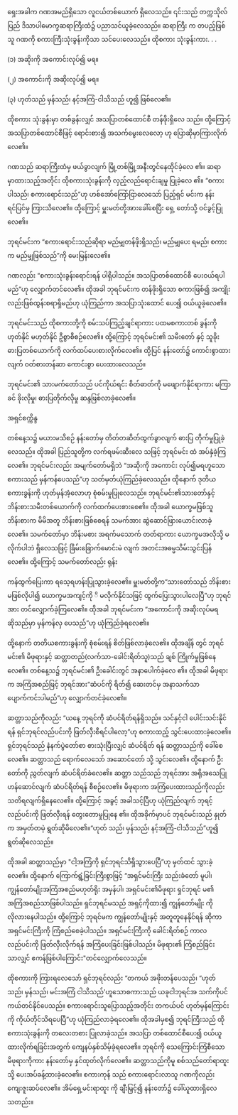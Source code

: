 ရှေးအခါက ဂဏအမည်ရှိသော လူငယ်တစ်ယောက် ရှိလေသည်။ ၎င်းသည် တက္ကသိုလ်ပြည် ဒိသာပါမောက္ခဆရာကြီးထံ၌ ပညာသင်ယူခဲ့လေသည်။ ဆရာကြီး က တပည့်ဖြစ်သူ ဂဏကို စကားကြီးသုံးခွန်းကိုသာ သင်ပေးလေသည်။ ထိုစကား သုံးခွန်းကား. . .

(၁) အဆိုးကို အကောင်းလုပ်၍ မရ။

(၂) အကောင်းကို အဆိုးလုပ်၍ မရ။

(၃) ဟုတ်သည် မှန်သည်၊ နင့်အကြံ-ငါသိသည် ဟူ၍ ဖြစ်လေ၏။

ထိုစကား သုံးခွန်းမှာ တစ်ခွန်းလျှင် အသပြာတစ်ထောင်စီ တန်ဖိုးရှိလေ သည်။ ထို့ကြောင့် အသပြာတစ်ထောင်စီဖြင့် ရောင်းစား၍ အသက်မွေးလေလော့ ဟု ပြောဆိုမှာကြားလိုက်လေ၏။

ဂဏသည် ဆရာကြီးထံမှ ဖယ်ခွာလျက် မြို့တစ်မြို့အနီးတွင်နေထိုင်ခဲ့လေ ၏။ ဆရာမှာထားသည့်အတိုင်း ထိုစကားသုံးခွန်းကို လှည့်လည်ရောင်းချမှု ပြုခဲ့လေ ၏။ “စကားပါသည်၊ စကားရောင်းသည်”ဟု ဟစ်အော်ကြော်ငြာလေသော် ပြည့်ရှင် မင်းက နန်းရင်ပြင်မှ ကြားသိလေ၏။ ထို့ကြောင့် မှူးမတ်တို့အားခေါ်စေပြီး ရှေ့ တော်သို့ ဝင်ခွင့်ပြုလေ၏။

ဘုရင်မင်းက “စကားရောင်းသည်ဆိုရာ မည်မျှတန်ဖိုးရှိသည်၊ မည်မျှပေး ရမည်၊ စကားက မည်မျှဖြစ်သည်”ကို မေးမြန်းလေ၏။

ဂဏလည်း “စကားသုံးခွန်းရောင်းရန် ပါရှိပါသည်။ အသပြာတစ်ထောင်စီ ပေးဝယ်ရပါမည်”ဟု လျှောက်တင်လေ၏။ ထိုအခါ ဘုရင်မင်းက တန်ဖိုးရှိသော စကားဖြစ်၍ အကျိုးလည်းဖြစ်ထွန်းစရာရှိမည်ဟု ယုံကြည်ကာ အသပြာသုံးထောင် ပေး၍ ဝယ်ယူခဲ့လေ၏။

ဘုရင်မင်းသည် ထိုစကားတို့ကို စမ်းသပ်ကြည့်ချင်ရာကား ပထမစကားတစ် ခွန်းကို ဟုတ်နိုင် မဟုတ်နိုင် ဦစွာစီစဉ်လေ၏။ ထို့ကြောင့် ဘုရင်မင်း၏ သမီးတော် နှင့် သူခိုးဓားပြတစ်ယောက်ကို လက်ထပ်ပေးစားလိုက်လေ၏။ ထို့ပြင် နန်းတော်၌ ကောင်းစွာထားလျက် ဝတ်စားတန်ဆာ ကောင်းစွာ ပေးထားလေသည်။

ဘုရင်မင်း၏ သားမက်တော်သည် ပင်ကိုယ်ရင်း စိတ်ဓာတ်ကို မဖျောက်နိုင်ရာကား မကြာခင် ခိုးလိုမှု၊ ဓားပြတိုက်လိုမှု ဆန္ဒဖြစ်လာခဲ့လေ၏။

အရှင်စက္ကိန္ဒ

တစ်နေ့သ၌ မယားမသိစဉ် နန်းတော်မှ တိတ်တဆိတ်ထွက်ခွာလျက် ဓားပြ တိုက်မှုပြုခဲ့လေသည်။ ထိုအခါ ပြည်သူတို့က လက်ရဖမ်းဆီးလေ သဖြင့် ဘုရင်မင်း ထံ အပ်နှံခဲ့ကြလေ၏။ ဘုရင်မင်းလည်း အမျက်တော်မရှိဘဲ “အဆိုးကို အကောင်း လုပ်၍မရဟူသောစကားသည် မှန်ကန်ပေသည်”ဟု သတ်မှတ်ယုံကြည်ခဲ့လေသည်။ ထိုနောက် ဒုတိယစကားခွန်းကို ဟုတ်မှန်အံ့လောဟု စုံစမ်းမှုပြုလေသည်။ ဘုရင်မင်း၏သားတော်နှင့် ဘိန်းစားသမီးတစ်ယောက်ကို လက်ထက်ပေးစားစေ၏။ ထိုအခါ ယောက္ခမဖြစ်သူ ဘိန်းစားက မိမိအတူ ဘိန်းစားဖြစ်စေရန် သမက်အား ဆွဲဆောင်ဖြားယောင်းလာခဲ့လေ၏။ သမက်တော်မှာ ဘိန်းမစား အရက်မသောက် တတ်ရာကား ယောက္ခမအလိုသို့ မလိုက်ပါဘဲ ရှိလေသဖြင့် ခြိမ်းခြောက်မောင်းမဲ လျက် အတင်းအဓမ္မသိမ်းသွင်းပြန်လေ၏။ ထို့ကြောင့် သမက်တော်လည်း ရုန်း

ကန်ထွက်ပြေးကာ ရသေ့ရဟန်းပြုသွားခဲ့လေ၏။ မှူးမတ်တို့က“သားတော်သည် ဘိန်းစားမဖြစ်လိုပါ၍ ယောက္ခမအကျင့်ကို ိ မလိုက်နိုင်သဖြင့် ထွက်ပြေးသွားပါလေပြီ”ဟု ဘုရင်အား တင်လျှောက်ခဲ့ကြလေ၏။ ထိုအခါ ဘုရင်မင်းက “အကောင်းကို အဆိုးလုပ်မရဆိုသည်မှာ မှန်ကန်လှ ပေသည်”ဟု ယုံကြည်ခဲ့ရလေ၏။

ထို့နောက် တတိယစကားခွန်းကို စုံစမ်းရန် စိတ်ဖြစ်လာခဲ့လေ၏။ ထိုအချိန် တွင် ဘုရင်မင်း၏ မိဖုရားနှင့် ဆတ္တာတည်(လက်သာ-ခေါင်းရိတ်သူ)သည် ချစ် ကြိုက်မှုဖြစ်နေလေ၏။ တစ်နေ့သ၌ ဘုရင်မင်း၏ ဦးခေါင်းတွင် အနာပေါက်ခဲ့လေ ၏။ ထိုအခါ မိဖုရားက အကြံအစည်ဖြင့် ဘုရင်အား“ဆံပင်ကို ရိတ်၍ ဆေးတင်မှ အနာသက်သာပျောက်ကင်းပါမည်”ဟု လျှောက်တင်ခဲ့လေ၏။

ဆတ္တာသည်ကိုလည်း “ယနေ့ ဘုရင်ကို ဆံပင်ရိတ်ရန်ရှိသည်။ သင်နှင့်ငါ ပေါင်းသင်းနိုင်ရန် ရှင်ဘုရင်လည်ပင်းကို ဖြတ်လှီးစီရင်ပါလော့”ဟု စကားထည့် သွင်းပေးထားခဲ့လေ၏။ ရှင်ဘုရင်သည် နံနက်ပွဲတော်စာ စားသုံးပြီးလျှင် ဆံပင်ရိတ် ရန် ဆတ္တာသည်ကို ခေါ်စေလေ၏။ ဆတ္တာသည် ရောက်လေသော် အဆောင်တော် သို့ သွင်းလေ၏။ ထို့နောက် ဦးတော်ကို ညွတ်လျက် ဆံပင်ရိတ်ခံလေ၏။ ဆတ္တာ သည်သည် ဘုရင်အား အရိုအသေပြုဟန်ဆောင်လျက် ဆံပင်ရိတ်ရန် စီစဉ်လေ၏။ မိဖုရားက အကြံပေးထားသည်ကိုလည်း သတိရလျက်ရှိနေလေ၏။ ထို့ကြောင့် အခွင့် အခါသင့်ပြီဟု ယုံကြည်လျက် ဘုရင့်လည်ပင်းကို ဖြတ်လှီးရန် တွေးတောမှုပြုနေ ၏။ ထိုအခိုက်မှာပင် ဘုရင်မင်းသည် နှုတ်က အမှတ်တမဲ့ ရွတ်ဆိုမိလေ၏။“ဟုတ် သည်၊ မှန်သည်၊ နင့်အကြံ-ငါသိသည်”ဟူ၍ ရွတ်ဆိုလေသည်။

ထိုအခါ ဆတ္တာသည်မှာ "ငါ့အကြံကို ရှင်ဘုရင်သိရှိသွားပေပြီ”ဟု မှတ်ထင် သွားခဲ့လေ၏။ ထို့နောက် ကြောက်ရွံ့ခြင်းကြီးစွာဖြင့် “အရှင်မင်းကြီး သည်းခံတော် မူပါ၊ ကျွန်တော်မျိုးအကြံအစည်မဟုတ်ရိုး အမှန်ပါ၊ အရှင်မင်း၏မိဖုရား ရှင်ဘုရင် မ၏ အကြံအစည်သာဖြစ်ပါသည်။ ရှင်ဘုရင်မသည် အရှင့်ကိုထား၍ ကျွန်တော်မျိုး ကို လိုလားနေပါသည်။ ထို့ကြောင့် ဘုရင်မက ကျွန်တော်မျိုးနှင့် အတူတူနေနိုင်ရန် ဆိုကာ အရှင်မင်းကြီးကို ကြံစည်စေခဲ့ပါသည်။ အရှင်မင်းကြီးကို ခေါင်းရိတ်စဉ် ကာလ လည်ပင်းကို ဖြတ်လှီးလိုက်ရန် အကြံပေးခြင်းဖြစ်ပါသည်။ မိဖုရား၏ ကြံစည်ခြင်းသာလျှင် ဧကန်ဖြစ်ပါကြောင်း"တင်လျှောက်လေသည်။

ထိုစကားကို ကြားရလေသော် ရှင်ဘုရင်လည်း “တကယ် အဖိုးတန်ပေသည်၊ “ဟုတ်သည်၊ မှန်သည်၊ မင်းအကြံ ငါသိသည်'ဟူသောစကားသည် ယခုငါဘုရင်အ သက်ကိုပင် ကယ်တင်နိုင်ပေသည်။ စကားရောင်းသူပြောသည့်အတိုင်း တကယ်ပင် ဟုတ်မှန်ကြောင်းကို ကိုယ်တိုင်သိရပေပြီ”ဟု ယုံကြည်လာခဲ့ရလေ၏။ ထိုအခါမှစ၍ ဘုရင်ကြီးသည် ထိုစကားသုံးခွန်းကို တလေးတစား ပြုလာခဲ့သည်။ အသပြာ တစ်ထောင်စီပေး၍ ဝယ်ယူထားလိုက်ရခြင်းအတွက် ကျေနပ်နှစ်သိမ့်ခဲ့ရလေ၏။ ဘုရင်ကို သေကြောင်းကြံစီသော မိဖုရားကိုကား နန်းတော်မှ နှင်ထုတ်လိုက်လေ၏။ ဆတ္တာသည်ကိုမူ စစ်သည်တော်ရာထူးသို့ ပေးအပ်ခန့်ထားခဲ့လေ၏။ စကားကုန် သည် စကားရောင်းလာသူ ဂဏကိုလည်း ကျေးဇူးဆပ်လေ၏။ အိမ်ရှေ့မင်းရာထူး ကို ချီးမြှင့်၍ နန်းတော်၌ ခေါ်ယူထားရှိလေသတည်း။